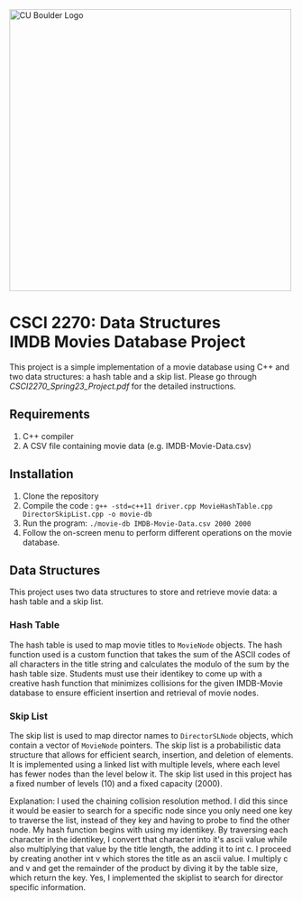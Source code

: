 <img src="https://www.colorado.edu/cs/profiles/express/themes/ucb/images/cu-boulder-logo-text-black.svg" alt="CU Boulder Logo" width="500">

# CSCI 2270: Data Structures <br/> IMDB Movies Database Project

This project is a simple implementation of a movie database using C++ and two data structures: a hash table and a skip list. Please go through *CSCI2270_Spring23_Project.pdf* for the detailed instructions.

## Requirements

1. C++ compiler 
2. A CSV file containing movie data (e.g. IMDB-Movie-Data.csv)

## Installation

1. Clone the repository
2. Compile the code : `g++ -std=c++11 driver.cpp MovieHashTable.cpp DirectorSkipList.cpp -o movie-db`
3. Run the program: `./movie-db IMDB-Movie-Data.csv 2000 2000`
4. Follow the on-screen menu to perform different operations on the movie database.

## Data Structures

This project uses two data structures to store and retrieve movie data: a hash table and a skip list.

### Hash Table
The hash table is used to map movie titles to `MovieNode` objects. 
The hash function used is a custom function that takes the sum of the ASCII codes of all characters in the title string and calculates the modulo of the sum by the hash table size. Students must use their identikey to come up with a creative hash function that minimizes collisions
for the given IMDB-Movie database to ensure efficient insertion and retrieval of movie nodes.

### Skip List
The skip list is used to map director names to `DirectorSLNode` objects, which contain a vector of `MovieNode` pointers. The skip list is a probabilistic data structure that allows for efficient search, insertion, and deletion of elements. It is implemented using a linked list with multiple levels, where each level has fewer nodes than the level below it. The skip list used in this project has a fixed number of levels (10) and a fixed capacity (2000).

Explanation:
I used the chaining collision resolution method. I did this since it would be easier to search for a specific node since you only need one key to traverse the list, instead of they key and having to probe to find the other node.
My hash function begins with using my identikey. By traversing each character in the identikey, I convert that character into it's ascii value while also multiplying that value by the title length, the adding it to int c. I proceed by creating another int v which stores the title as an ascii value. I multiply c and v and get the remainder of the product by diving it by the table size, which return the key.
Yes, I implemented the skiplist to search for director specific information.